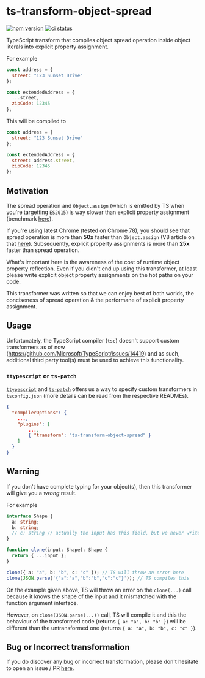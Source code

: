 # ts-transform-object-spread

[![npm version](https://badge.fury.io/js/ts-transform-object-spread.svg)](https://badge.fury.io/js/ts-transform-object-spread)
[![ci status](https://github.com/felixputera/ts-transform-object-spread/workflows/Test/badge.svg)](https://github.com/felixputera/ts-transform-object-spread/actions?query=workflow%3ATest)

TypeScript transform that compiles object spread operation inside object literals into explicit property assignment.

For example

```js
const address = {
  street: "123 Sunset Drive"
};

const extendedAddress = {
  ...street,
  zipCode: 12345
};
```

This will be compiled to

```js
const address = {
  street: "123 Sunset Drive"
};

const extendedAddress = {
  street: address.street,
  zipCode: 12345
};
```

## Motivation

The spread operation and `Object.assign` (which is emitted by TS when you're targetting `ES2015`) is way slower than explicit property assignment (benchmark [here](https://jsperf.com/object-cloning-benchmark)).

If you're using latest Chrome (tested on Chrome 78), you should see that spread operation is more than **50x** faster than `Object.assign` (V8 article on that [here](https://v8.dev/blog/spread-elements)). Subsequently, explicit property assignments is more than **25x** faster than spread operation.

What's important here is the awareness of the cost of runtime object property reflection. Even if you didn't end up using this transformer, at least please write explicit object property assignments on the hot paths on your code.

This transformer was written so that we can enjoy best of both worlds, the conciseness of spread operation & the performane of explicit property assignment.

## Usage

Unfortunately, the TypeScript compiler (`tsc`) doesn't support custom transformers as of now (https://github.com/Microsoft/TypeScript/issues/14419) and as such, additional third party tool(s) must be used to achieve this functionality.

### `ttypescript` or `ts-patch`

[`ttypescript`](https://github.com/cevek/ttypescript) and [`ts-patch`](https://github.com/nonara/ts-patch) offers us a way to specify custom transformers in `tsconfig.json` (more details can be read from the respective READMEs).

```json
{
  "compilerOptions": {
    ...,
    "plugins": [
        ...,
        { "transform": "ts-transform-object-spread" }
    ]
  }
}
```

## Warning

If you don't have complete typing for your object(s), then this transformer will give you a _wrong_ result.

For example

```typescript
interface Shape {
  a: string;
  b: string;
  // c: string // actually the input has this field, but we never write it
}

function clone(input: Shape): Shape {
  return { ...input };
}

clone({ a: "a", b: "b", c: "c" }); // TS will throw an error here
clone(JSON.parse('{"a":"a","b":"b","c":"c"}')); // TS compiles this
```

On the example given above, TS will throw an error on the `clone(...)` call because it knows the shape of the input and it mismatched with the function argument interface.

However, on `clone(JSON.parse(...))` call, TS will compile it and this the behaviour of the transformed code (returns `{ a: "a", b: "b" }`) will be different than the untransformed one (returns `{ a: "a", b: "b", c: "c" }`).

## Bug or Incorrect transformation

If you do discover any bug or incorrect transformation, please don't hesitate to open an issue / PR [here](https://github.com/felixputera/ts-transform-object-spread).
